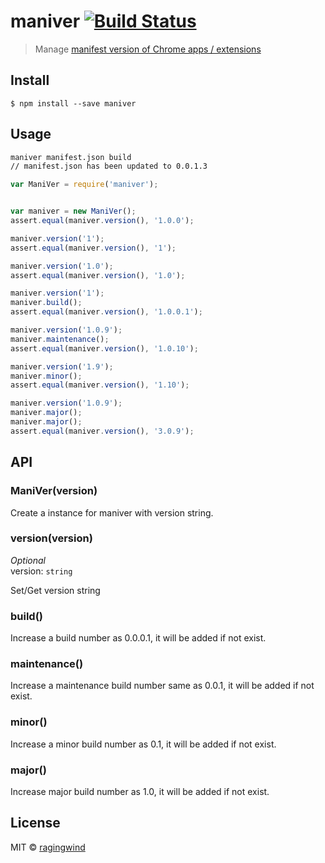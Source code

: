 # maniver [![Build Status](https://travis-ci.org/ragingwind/maniver.svg?branch=master)](https://travis-ci.org/ragingwind/maniver)

> Manage [manifest version of Chrome apps / extensions](https://developer.chrome.com/apps/manifest/version)


## Install

```
$ npm install --save maniver
```


## Usage

```sh
maniver manifest.json build
// manifest.json has been updated to 0.0.1.3
```

```js
var ManiVer = require('maniver');


var maniver = new ManiVer();
assert.equal(maniver.version(), '1.0.0');

maniver.version('1');
assert.equal(maniver.version(), '1');

maniver.version('1.0');
assert.equal(maniver.version(), '1.0');

maniver.version('1');
maniver.build();
assert.equal(maniver.version(), '1.0.0.1');

maniver.version('1.0.9');
maniver.maintenance();
assert.equal(maniver.version(), '1.0.10');

maniver.version('1.9');
maniver.minor();
assert.equal(maniver.version(), '1.10');

maniver.version('1.0.9');
maniver.major();
maniver.major();
assert.equal(maniver.version(), '3.0.9');
```


## API

### ManiVer(version)

Create a instance for maniver with version string.

### version(version)

*Optional*  
version: `string`

Set/Get version string

### build()

Increase a build number as 0.0.0.1, it will be added if not exist.

### maintenance()

Increase a maintenance build number same as 0.0.1, it will be added if not exist.

### minor()

Increase a minor build number as 0.1, it will be added if not exist.

### major()

Increase major build number as 1.0, it will be added if not exist.

## License

MIT © [ragingwind](http://ragingwind.me)
